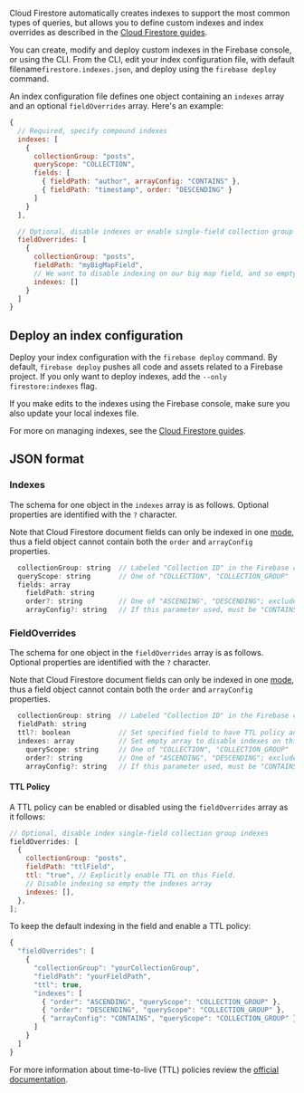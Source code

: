 Cloud Firestore automatically creates indexes to support the most common types of queries, but allows you to define custom indexes and index overrides as described in the [Cloud Firestore guides](https://firebase.google.com/docs/firestore/query-data/index-overview).

You can create, modify and deploy custom indexes in the Firebase console, or using the CLI. From the CLI, edit your index configuration file, with default filename`firestore.indexes.json`, and deploy using the <code>firebase deploy</code> command.

An index configuration file defines one object containing an <code>indexes</code> array and an optional <code>fieldOverrides</code> array. Here's an example:

```javascript
{
  // Required, specify compound indexes
  indexes: [
    {
      collectionGroup: "posts",
      queryScope: "COLLECTION",
      fields: [
        { fieldPath: "author", arrayConfig: "CONTAINS" },
        { fieldPath: "timestamp", order: "DESCENDING" }
      ]
    }
  ],

  // Optional, disable indexes or enable single-field collection group indexes
  fieldOverrides: [
    {
      collectionGroup: "posts",
      fieldPath: "myBigMapField",
      // We want to disable indexing on our big map field, and so empty the indexes array
      indexes: []
    }
  ]
}
```

## Deploy an index configuration

Deploy your index configuration with the `firebase deploy` command. By default, `firebase deploy` pushes all code and assets related to a Firebase project. If you only want to deploy indexes, add the `--only firestore:indexes` flag.

If you make edits to the indexes using the Firebase console, make sure you also update your local indexes file.

For more on managing indexes, see the [Cloud Firestore guides](https://firebase.google.com/docs/firestore/query-data/indexing).

## JSON format

### Indexes

The schema for one object in the `indexes` array is as follows. Optional properties are identified with the `?` character.

Note that Cloud Firestore document fields can only be indexed in one [mode](https://firebase.google.com/docs/firestore/query-data/index-overview#index_modes), thus a field object cannot contain both the `order` and `arrayConfig` properties.

```javascript
  collectionGroup: string  // Labeled "Collection ID" in the Firebase console
  queryScope: string       // One of "COLLECTION", "COLLECTION_GROUP"
  fields: array
    fieldPath: string
    order?: string         // One of "ASCENDING", "DESCENDING"; excludes arrayConfig property
    arrayConfig?: string   // If this parameter used, must be "CONTAINS"; excludes order property
```

### FieldOverrides

The schema for one object in the `fieldOverrides` array is as follows. Optional properties are identified with the `?` character.

Note that Cloud Firestore document fields can only be indexed in one [mode](https://firebase.google.com/docs/firestore/query-data/index-overview#index_modes), thus a field object cannot contain both the `order` and `arrayConfig` properties.

```javascript
  collectionGroup: string  // Labeled "Collection ID" in the Firebase console
  fieldPath: string
  ttl?: boolean            // Set specified field to have TTL policy and be eligible for deletion
  indexes: array           // Set empty array to disable indexes on this collectionGroup + fieldPath
    queryScope: string     // One of "COLLECTION", "COLLECTION_GROUP"
    order?: string         // One of "ASCENDING", "DESCENDING"; excludes arrayConfig property
    arrayConfig?: string   // If this parameter used, must be "CONTAINS"; excludes order property
```

#### TTL Policy

A TTL policy can be enabled or disabled using the `fieldOverrides` array as it follows:

```javascript
// Optional, disable index single-field collection group indexes
fieldOverrides: [
  {
    collectionGroup: "posts",
    fieldPath: "ttlField",
    ttl: "true", // Explicitly enable TTL on this Field.
    // Disable indexing so empty the indexes array
    indexes: [],
  },
];
```

To keep the default indexing in the field and enable a TTL policy:

```javascript
{
  "fieldOverrides": [
    {
      "collectionGroup": "yourCollectionGroup",
      "fieldPath": "yourFieldPath",
      "ttl": true,
      "indexes": [
        { "order": "ASCENDING", "queryScope": "COLLECTION_GROUP" },
        { "order": "DESCENDING", "queryScope": "COLLECTION_GROUP" },
        { "arrayConfig": "CONTAINS", "queryScope": "COLLECTION_GROUP" }
      ]
    }
  ]
}
```

For more information about time-to-live (TTL) policies review the [official documentation](https://cloud.google.com/firestore/docs/ttl).
